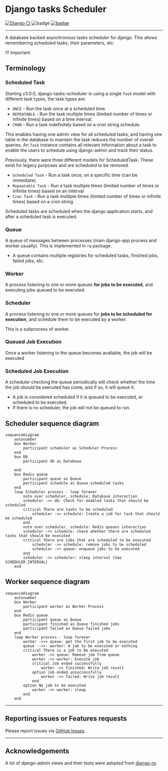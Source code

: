 # Django tasks Scheduler

[![Django CI][badge]][2]
![badge][coverage]
[![badge][pypi-downloads]][pypi]

---

A database backed asynchronous tasks scheduler for django.
This allows remembering scheduled tasks, their parameters, etc.

!!! Important

## Terminology

### Scheduled Task

Starting v3.0.0, django-tasks-scheduler is using a single `Task` model with different task types, the task types are:

- `ONCE` - Run the task once at a scheduled time.
- `REPEATABLE` - Run the task multiple times (limited number of times or infinite times) based on a time interval.
- `CRON` - Run a task indefinitely based on a cron string schedule.

This enables having one admin view for all scheduled tasks, and having one table in the database to maintain the task
reduces the number of overall queries.
An `Task` instance contains all relevant information about a task to enable the users to schedule using django-admin and
track their status.

Previously, there were three different models for ScheduledTask. These exist for legacy purposes and are scheduled to
be removed.

* `Scheduled Task` - Run a task once, on a specific time (can be immediate).
* `Repeatable Task` - Run a task multiple times (limited number of times or infinite times) based on an interval
* `Cron Task` - Run a task multiple times (limited number of times or infinite times) based on a cron string

Scheduled tasks are scheduled when the django application starts, and after a scheduled task is executed.

### Queue

A queue of messages between processes (main django-app process and worker usually).
This is implemented in `rq` package.

* A queue contains multiple registries for scheduled tasks, finished jobs, failed jobs, etc.

### Worker

A process listening to one or more queues **for jobs to be executed**, and executing jobs queued to be
executed.

### Scheduler

A process listening to one or more queues for **jobs to be scheduled for execution**, and schedule them
to be executed by a worker.

This is a subprocess of worker.

### Queued Job Execution

Once a worker listening to the queue becomes available, the job will be executed

### Scheduled Job Execution

A scheduler checking the queue periodically will check whether the time the job should be executed has come, and if so,
it will queue it.

* A job is considered scheduled if it is queued to be executed, or scheduled to be executed.
* If there is no scheduler, the job will not be queued to run.

## Scheduler sequence diagram

```mermaid
sequenceDiagram
    autonumber
    box Worker
        participant scheduler as Scheduler Process
    end
    box DB
        participant db as Database

    end
    box Redis queue
        participant queue as Queue
        participant schedule as Queue scheduled tasks
    end
    loop Scheduler process - loop forever
        note over scheduler, schedule: Database interaction
        scheduler ->> db: Check for enabled tasks that should be scheduled
        critical There are tasks to be scheduled
            scheduler ->> schedule: Create a job for task that should be scheduled
        end
        note over scheduler, schedule: Redis queues interaction
        scheduler ->> schedule: check whether there are scheduled tasks that should be executed
        critical there are jobs that are scheduled to be executed
            scheduler ->> schedule: remove jobs to be scheduled
            scheduler ->> queue: enqueue jobs to be executed
        end
        scheduler ->> scheduler: sleep interval (See SCHEDULER_INTERVAL)
    end
```

## Worker sequence diagram

```mermaid
sequenceDiagram
    autonumber
    box Worker
        participant worker as Worker Process
    end
    box Redis queue
        participant queue as Queue
        participant finished as Queue finished jobs
        participant failed as Queue failed jobs
    end
    loop Worker process - loop forever
        worker ->>+ queue: get the first job to be executed
        queue -->>- worker: A job to be executed or nothing
        critical There is a job to be executed
            worker ->> queue: Remove job from queue
            worker ->> worker: Execute job
            critical Job ended successfully
                worker ->> finished: Write job result
            option Job ended unsuccessfully
                worker ->> failed: Write job result
            end
        option No job to be executed
            worker ->> worker: sleep
        end
    end
```

---

## Reporting issues or Features requests

Please report issues via [GitHub Issues][issues] .

---

## Acknowledgements

A lot of django-admin views and their tests were adopted from [django-rq][django-rq].

[badge]:https://github.com/django-commons/django-tasks-scheduler/actions/workflows/test.yml/badge.svg

[2]:https://github.com/django-commons/django-tasks-scheduler/actions/workflows/test.yml

[coverage]:https://img.shields.io/endpoint?url=https://gist.githubusercontent.com/cunla/b756396efb895f0e34558c980f1ca0c7/raw/django-tasks-scheduler-4.json

[pypi-downloads]:https://img.shields.io/pypi/dm/django-tasks-scheduler

[pypi]:https://pypi.org/project/django-tasks-scheduler/

[issues]:https://github.com/django-commons/django-tasks-scheduler/issues

[django-rq]:https://github.com/rq/django-rq